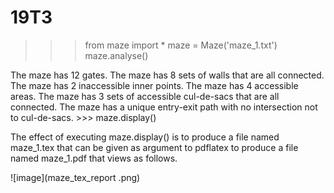 # 19T3
>>> from maze import *
>>> maze = Maze('maze_1.txt')
>>> maze.analyse()



The maze has 12 gates.
The maze has 8 sets of walls that are all connected.
The maze has 2 inaccessible inner points.
The maze has 4 accessible areas.
The maze has 3 sets of accessible cul-de-sacs that are all connected.
The maze has a unique entry-exit path with no intersection not to cul-de-sacs. >>> maze.display()


The effect of executing maze.display() is to produce a file named maze_1.tex that can be given as argument to 
pdflatex to produce a file named maze_1.pdf that views as follows.

![image](maze_tex_report .png)
